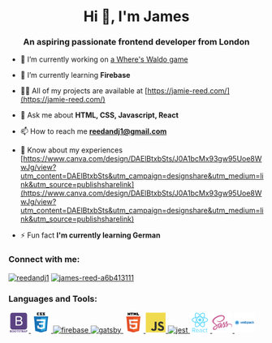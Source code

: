 <h1 align="center">Hi 👋, I'm James</h1>
<h3 align="center">An aspiring passionate frontend developer from London</h3>

- 🔭 I’m currently working on [a Where's Waldo game](https://github.com/reed756/wheres-waldo)

- 🌱 I’m currently learning **Firebase**

- 👨‍💻 All of my projects are available at [https://jamie-reed.com/](https://jamie-reed.com/)

- 💬 Ask me about **HTML, CSS, Javascript, React**

- 📫 How to reach me **reedandj1@gmail.com**

- 📄 Know about my experiences [https://www.canva.com/design/DAElBtxbSts/J0A1bcMx93gw95Uoe8WwJg/view?utm_content=DAElBtxbSts&utm_campaign=designshare&utm_medium=link&utm_source=publishsharelink](https://www.canva.com/design/DAElBtxbSts/J0A1bcMx93gw95Uoe8WwJg/view?utm_content=DAElBtxbSts&utm_campaign=designshare&utm_medium=link&utm_source=publishsharelink)

- ⚡ Fun fact **I'm currently learning German**

<h3 align="left">Connect with me:</h3>
<p align="left">
<a href="https://twitter.com/reedandj1" target="blank"><img align="center" src="https://raw.githubusercontent.com/rahuldkjain/github-profile-readme-generator/master/src/images/icons/Social/twitter.svg" alt="reedandj1" height="30" width="40" /></a>
<a href="https://linkedin.com/in/james-reed-a6b413111" target="blank"><img align="center" src="https://raw.githubusercontent.com/rahuldkjain/github-profile-readme-generator/master/src/images/icons/Social/linked-in-alt.svg" alt="james-reed-a6b413111" height="30" width="40" /></a>
</p>

<h3 align="left">Languages and Tools:</h3>
<p align="left"> <a href="https://getbootstrap.com" target="_blank"> <img src="https://raw.githubusercontent.com/devicons/devicon/master/icons/bootstrap/bootstrap-plain-wordmark.svg" alt="bootstrap" width="40" height="40"/> </a> <a href="https://www.w3schools.com/css/" target="_blank"> <img src="https://raw.githubusercontent.com/devicons/devicon/master/icons/css3/css3-original-wordmark.svg" alt="css3" width="40" height="40"/> </a> <a href="https://firebase.google.com/" target="_blank"> <img src="https://www.vectorlogo.zone/logos/firebase/firebase-icon.svg" alt="firebase" width="40" height="40"/> </a> <a href="https://www.gatsbyjs.com/" target="_blank"> <img src="https://www.vectorlogo.zone/logos/gatsbyjs/gatsbyjs-icon.svg" alt="gatsby" width="40" height="40"/> </a> <a href="https://www.w3.org/html/" target="_blank"> <img src="https://raw.githubusercontent.com/devicons/devicon/master/icons/html5/html5-original-wordmark.svg" alt="html5" width="40" height="40"/> </a> <a href="https://developer.mozilla.org/en-US/docs/Web/JavaScript" target="_blank"> <img src="https://raw.githubusercontent.com/devicons/devicon/master/icons/javascript/javascript-original.svg" alt="javascript" width="40" height="40"/> </a> <a href="https://jestjs.io" target="_blank"> <img src="https://www.vectorlogo.zone/logos/jestjsio/jestjsio-icon.svg" alt="jest" width="40" height="40"/> </a> <a href="https://reactjs.org/" target="_blank"> <img src="https://raw.githubusercontent.com/devicons/devicon/master/icons/react/react-original-wordmark.svg" alt="react" width="40" height="40"/> </a> <a href="https://sass-lang.com" target="_blank"> <img src="https://raw.githubusercontent.com/devicons/devicon/master/icons/sass/sass-original.svg" alt="sass" width="40" height="40"/> </a> <a href="https://webpack.js.org" target="_blank"> <img src="https://raw.githubusercontent.com/devicons/devicon/d00d0969292a6569d45b06d3f350f463a0107b0d/icons/webpack/webpack-original-wordmark.svg" alt="webpack" width="40" height="40"/> </a> </p>
